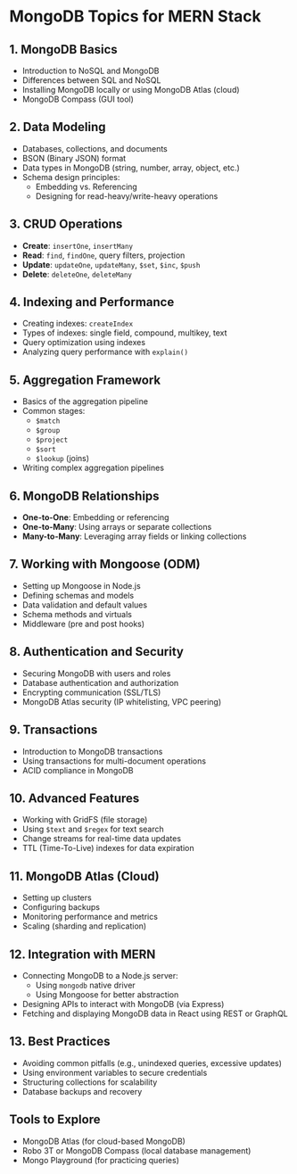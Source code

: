 # MongoDB Topics for MERN Stack

## 1. MongoDB Basics
- Introduction to NoSQL and MongoDB
- Differences between SQL and NoSQL
- Installing MongoDB locally or using MongoDB Atlas (cloud)
- MongoDB Compass (GUI tool)

## 2. Data Modeling
- Databases, collections, and documents
- BSON (Binary JSON) format
- Data types in MongoDB (string, number, array, object, etc.)
- Schema design principles:
  - Embedding vs. Referencing
  - Designing for read-heavy/write-heavy operations

## 3. CRUD Operations
- **Create**: `insertOne`, `insertMany`
- **Read**: `find`, `findOne`, query filters, projection
- **Update**: `updateOne`, `updateMany`, `$set`, `$inc`, `$push`
- **Delete**: `deleteOne`, `deleteMany`

## 4. Indexing and Performance
- Creating indexes: `createIndex`
- Types of indexes: single field, compound, multikey, text
- Query optimization using indexes
- Analyzing query performance with `explain()`

## 5. Aggregation Framework
- Basics of the aggregation pipeline
- Common stages:
  - `$match`
  - `$group`
  - `$project`
  - `$sort`
  - `$lookup` (joins)
- Writing complex aggregation pipelines

## 6. MongoDB Relationships
- **One-to-One**: Embedding or referencing
- **One-to-Many**: Using arrays or separate collections
- **Many-to-Many**: Leveraging array fields or linking collections

## 7. Working with Mongoose (ODM)
- Setting up Mongoose in Node.js
- Defining schemas and models
- Data validation and default values
- Schema methods and virtuals
- Middleware (pre and post hooks)

## 8. Authentication and Security
- Securing MongoDB with users and roles
- Database authentication and authorization
- Encrypting communication (SSL/TLS)
- MongoDB Atlas security (IP whitelisting, VPC peering)

## 9. Transactions
- Introduction to MongoDB transactions
- Using transactions for multi-document operations
- ACID compliance in MongoDB

## 10. Advanced Features
- Working with GridFS (file storage)
- Using `$text` and `$regex` for text search
- Change streams for real-time data updates
- TTL (Time-To-Live) indexes for data expiration

## 11. MongoDB Atlas (Cloud)
- Setting up clusters
- Configuring backups
- Monitoring performance and metrics
- Scaling (sharding and replication)

## 12. Integration with MERN
- Connecting MongoDB to a Node.js server:
  - Using `mongodb` native driver
  - Using Mongoose for better abstraction
- Designing APIs to interact with MongoDB (via Express)
- Fetching and displaying MongoDB data in React using REST or GraphQL

## 13. Best Practices
- Avoiding common pitfalls (e.g., unindexed queries, excessive updates)
- Using environment variables to secure credentials
- Structuring collections for scalability
- Database backups and recovery

## Tools to Explore
- MongoDB Atlas (for cloud-based MongoDB)
- Robo 3T or MongoDB Compass (local database management)
- Mongo Playground (for practicing queries)
